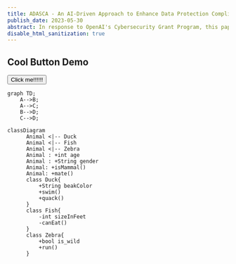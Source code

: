 ```yaml
---
title: ADASCA - An AI-Driven Approach to Enhance Data Protection Compliance and Strengthen Cybersecurity Controls in Africa
publish_date: 2023-05-30
abstract: In response to OpenAI's Cybersecurity Grant Program, this paper introduces ADASCA: An AI-Driven Approach to Enhance Data Protection Compliance and Strengthen Cybersecurity Controls in Africa. ADASCA is designed to revolutionize data protection compliance and elevate cybersecurity postures across the African continent. The system taps into the power of artificial intelligence to autonomously analyze an organization's data protection measures and cybersecurity controls, comparing them against existing compliance regimes and best practices. 
disable_html_sanitization: true
---
```


























## Cool Button Demo

<button onclick="alert('hi!')">Click me!!!!!!</button>






























```mermaid
graph TD;
    A-->B;
    A-->C;
    B-->D;
    C-->D;
```
```mermaid
classDiagram
      Animal <|-- Duck
      Animal <|-- Fish
      Animal <|-- Zebra
      Animal : +int age
      Animal : +String gender
      Animal: +isMammal()
      Animal: +mate()
      class Duck{
          +String beakColor
          +swim()
          +quack()
      }
      class Fish{
          -int sizeInFeet
          -canEat()
      }
      class Zebra{
          +bool is_wild
          +run()
      }
```
